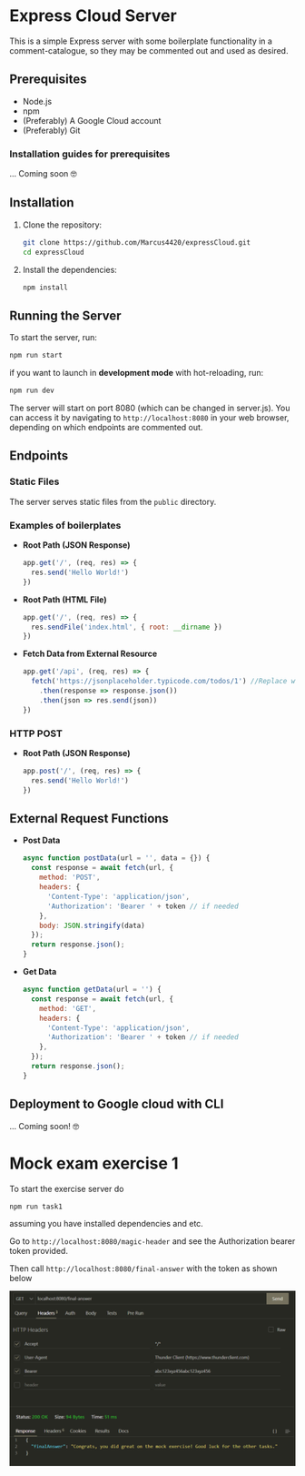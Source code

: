 # Express Cloud Server

This is a simple Express server with some boilerplate functionality in a comment-catalogue, so they may be commented out and used as desired.

## Prerequisites

- Node.js
- npm
- (Preferably) A Google Cloud account
- (Preferably) Git

### Installation guides for prerequisites
... Coming soon 🤓

## Installation

1. Clone the repository:
    ```sh
    git clone https://github.com/Marcus4420/expressCloud.git
    cd expressCloud
    ```

2. Install the dependencies:
    ```sh
    npm install
    ```

## Running the Server

To start the server, run:
```sh
npm run start
```

if you want to launch in __development mode__ with hot-reloading, run:
```sh
npm run dev
```


The server will start on port 8080 (which can be changed in server.js). You can access it by navigating to `http://localhost:8080` in your web browser, depending on which endpoints are commented out.

## Endpoints

### Static Files

The server serves static files from the `public` directory.

### Examples of boilerplates

- **Root Path (JSON Response)**
    ```js
    app.get('/', (req, res) => {
      res.send('Hello World!')
    })
    ```

- **Root Path (HTML File)**
    ```js
    app.get('/', (req, res) => {
      res.sendFile('index.html', { root: __dirname })
    })
    ```

- **Fetch Data from External Resource**
    ```js
    app.get('/api', (req, res) => {
      fetch('https://jsonplaceholder.typicode.com/todos/1') //Replace with your url
        .then(response => response.json())
        .then(json => res.send(json))
    })
    ```

### HTTP POST

- **Root Path (JSON Response)**
    ```js
    app.post('/', (req, res) => {
      res.send('Hello World!')
    })
    ```

## External Request Functions

- **Post Data**
    ```js
    async function postData(url = '', data = {}) {
      const response = await fetch(url, {
        method: 'POST',
        headers: {
          'Content-Type': 'application/json',
          'Authorization': 'Bearer ' + token // if needed
        },
        body: JSON.stringify(data)
      });
      return response.json();
    }
    ```

- **Get Data**
    ```js
    async function getData(url = '') {
      const response = await fetch(url, {
        method: 'GET',
        headers: {
          'Content-Type': 'application/json',
          'Authorization': 'Bearer ' + token // if needed
        },
      });
      return response.json();
    }
    ```

## Deployment to Google cloud with CLI
... Coming soon! 🤓




# Mock exam exercise 1
To start the exercise server do
```sh
npm run task1
```
assuming you have installed dependencies and etc.

Go to `http://localhost:8080/magic-header` and see the Authorization bearer token provided.

Then call `http://localhost:8080/final-answer` with the token as shown below

![Exercise 1 request](task1.png)
